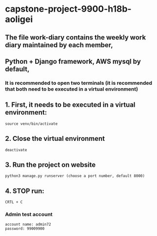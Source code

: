 # capstone-project-9900-h18b-aoligei
## The file work-diary contains the weekly work diary maintained by each member,
## Python + Django framework,  AWS mysql by default, 

### It is recommended to open two terminals (it is recommended that both need to be executed in a virtual environment)
## 1. First, it needs to be executed in a virtual environment:
```.env
source venv/bin/activate 
```

## 2. Close the  virtual environment
```.env
deactivate
```


## 3. Run the  project on website
```.env
python3 manage.py runserver (choose a port number, default 8000)
```

## 4. STOP run:
```.env
CRTL + C
```

### Admin test account
```text
account name: admin72
password: 99009900

```